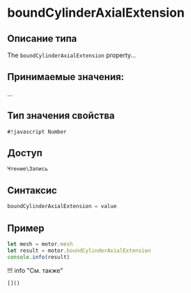 # boundCylinderAxialExtension

## Описание типа
The `boundCylinderAxialExtension` property...

## Принимаемые значения:
...

## Тип значения свойства
`#!javascript Number`

## Доступ
`Чтение\Запись`

## Синтаксис
```javascript
boundCylinderAxialExtension = value
```

## Пример
```javascript linenums="1"
let mesh = motor.mesh
let result = motor.boundCylinderAxialExtension
console.info(result)
```

!!! info "См. также"

    []()


